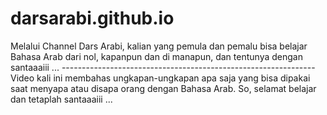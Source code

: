 # darsarabi.github.io
Melalui Channel Dars Arabi, kalian yang pemula dan pemalu bisa belajar Bahasa Arab dari nol, kapanpun dan di manapun, dan tentunya dengan santaaaiii ...  --------------------------------------------------------------- Video kali ini membahas ungkapan-ungkapan apa saja yang bisa dipakai saat menyapa atau disapa orang dengan Bahasa Arab.  So, selamat belajar dan tetaplah santaaaiii ...

